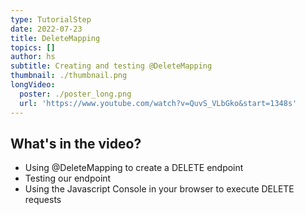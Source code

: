 ```yaml
---
type: TutorialStep
date: 2022-07-23
title: DeleteMapping
topics: []
author: hs
subtitle: Creating and testing @DeleteMapping
thumbnail: ./thumbnail.png
longVideo:
  poster: ./poster_long.png
  url: 'https://www.youtube.com/watch?v=QuvS_VLbGko&start=1348s'
---
```


## What's in the video?

* Using @DeleteMapping to create a DELETE endpoint
* Testing our endpoint
* Using the Javascript Console in your browser to execute DELETE requests
